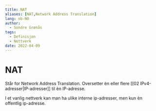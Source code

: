 ```yaml
---
title: NAT
aliases: [NAT,Network Address Translation]
lang: nb-NO
author:
  - Sondre Grønås
tags:
  - Definisjon
  - Nettverk
date: 2022-04-09
---
```

# NAT
Står for Network Address Translation. Oversetter èn eller flere [[02 IPv4-adresser|IP-adresser]] til èn IP-adresse.

I et vanlig nettverk kan man ha ulike interne ip-adresser, men kun èn offentlig ip-adresse.
